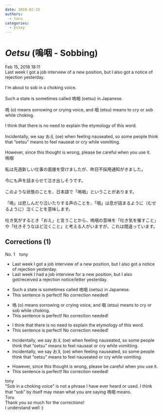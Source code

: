```yaml
---
date: 2018-02-15
authors:
  - toru
categories:
  - Essay
---
```


<h1 id="subject_show"><strong><em>Oetsu</strong></em> (嗚咽 - Sobbing)</h1>
<div class="date">Feb 15, 2018 18:11</div>
<div id="post"><div id="body_show_ori">
Last week I got a job interview of a new position, but I also got a notice of rejection yesterday.<br/><br/>I'm about to sob in a choking voice.<br/><br/>Such a state is sometimes called 嗚咽 (oetsu) in Japanese.<br/><br/>嗚 (o) means sorrowing or crying voice, and 咽 (etsu) means to cry or sob while choking.<br/><br/>I think that there is no need to explain the etymology of this word.<br/><br/>Incidentally, we say おえ (oe) when feeling nauseated, so some people think that “oetsu” means to feel nauseat or cry while vomitting.<br/><br/>However, since this thought is wrong, please be careful when you use it.
</div></div>

<!-- more -->

<div id="post_ja"><div id="body_show_mo">
嗚咽<br/><br/>私は先週新しい仕事の面接を受けましたが、昨日不採用通知がきました。<br/><br/>今にも声を詰まらせて泣き出しそうです。<br/><br/>このような状態のことを、日本語で「嗚咽」ということがあります。<br/><br/>「嗚」は悲しんだり泣いたりする声のことを、「咽」は息が詰まるように（むせるように）泣くことを意味します。<br/><br/>吐き気がするとき「おえ」と言うことから、嗚咽の意味を「吐き気を催すこと」や「吐きそうなほど泣くこと」と考える人がいますが、これは間違っています。
</div></div>

## Corrections (1)
<div id="block"><div class="first_name"> No. 1　<span class="just_name">tony</span></div><div id="block2">
<ul class="correction_field">
<li class="incorrect">Last week I got a job interview of a new position, but I also got a notice of rejection yesterday.</li>
<li class="corrected correct">
Last week I <span class="f_red">had</span> a job interview <span class="f_red">for</span> a new position, but I <span class="f_red"><span class="sline">also</span></span> got/received a rejection notice/letter yesterday.
</li>
</ul>
<ul class="correction_field">
<li class="incorrect">Such a state is sometimes called 嗚咽 (oetsu) in Japanese.</li>
<li class="corrected perfect">This sentence is perfect! No correction needed!</li>
</ul>
<ul class="correction_field">
<li class="incorrect">嗚 (o) means sorrowing or crying voice, and 咽 (etsu) means to cry or sob while choking.</li>
<li class="corrected perfect">This sentence is perfect! No correction needed!</li>
</ul>
<ul class="correction_field">
<li class="incorrect">I think that there is no need to explain the etymology of this word.</li>
<li class="corrected perfect">This sentence is perfect! No correction needed!</li>
</ul>
<ul class="correction_field">
<li class="incorrect">Incidentally, we say おえ (oe) when feeling nauseated, so some people think that “oetsu” means to feel nauseat or cry while vomitting.</li>
<li class="corrected correct">
Incidentally, we say おえ (oe) when feeling nauseated, so some people think that “oetsu” means to feel nauseat<span class="f_red">ed</span> or cry while vomi<span class="f_red">t</span>ing.
</li>
</ul>
<ul class="correction_field">
<li class="incorrect">However, since this thought is wrong, please be careful when you use it.</li>
<li class="corrected perfect">This sentence is perfect! No correction needed!</li>
</ul>
</div><div class="name"><span class="just_name">tony</span><br>
"Sob in a choking voice" is not a phrase I have ever heard or used. I think that "sob" by itself may mean what you are saying 嗚咽 means.
</div>
<div class="name"><span class="just_name">Toru</span><br>
Thank you so much for the corrections!<br/>I understand well :)
</div>
</div>
